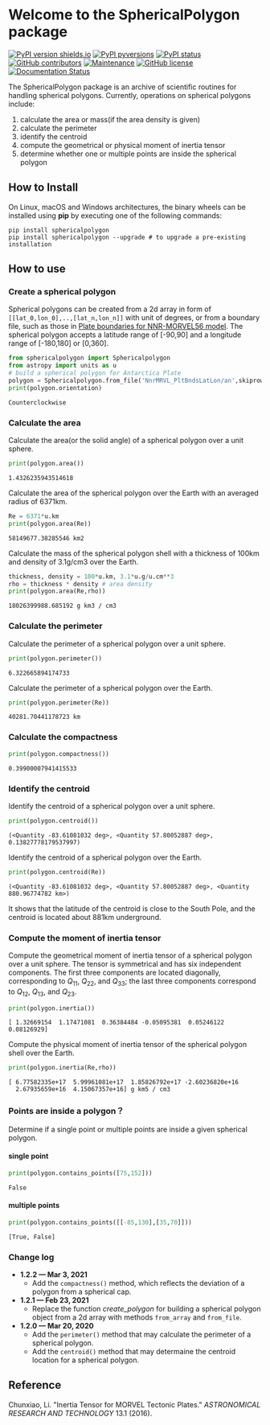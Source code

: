 # Welcome to the SphericalPolygon package

[![PyPI version shields.io](https://img.shields.io/pypi/v/sphericalpolygon.svg)](https://pypi.python.org/pypi/sphericalpolygon/) [![PyPI pyversions](https://img.shields.io/pypi/pyversions/sphericalpolygon.svg)](https://pypi.python.org/pypi/sphericalpolygon/) [![PyPI status](https://img.shields.io/pypi/status/sphericalpolygon.svg)](https://pypi.python.org/pypi/sphericalpolygon/) [![GitHub contributors](https://img.shields.io/github/contributors/lcx366/SphericalPolygon.svg)](https://GitHub.com/lcx366/SphericalPolygon/graphs/contributors/) [![Maintenance](https://img.shields.io/badge/Maintained%3F-yes-green.svg)](https://GitHub.com/lcx366/SphericalPolygon/graphs/commit-activity) [![GitHub license](https://img.shields.io/github/license/lcx366/SphericalPolygon.svg)](https://github.com/lcx366/SphericalPolygon/blob/master/LICENSE) [![Documentation Status](https://readthedocs.org/projects/pystmos/badge/?version=latest)](http://sphericalpolygon.readthedocs.io/?badge=latest)

The SphericalPolygon package is an archive of scientific routines for handling spherical polygons. Currently, operations on spherical polygons include:

1. calculate the area or mass(if the area density is given) 
2. calculate the perimeter
3. identify the centroid 
4. compute the geometrical or physical moment of inertia tensor
5. determine whether one or multiple points are inside the spherical polygon

## How to Install

On Linux, macOS and Windows architectures, the binary wheels can be installed using **pip** by executing one of the following commands:

```
pip install sphericalpolygon
pip install sphericalpolygon --upgrade # to upgrade a pre-existing installation
```

## How to use

### Create a spherical polygon

Spherical polygons can be created from a 2d array in form of `[[lat_0,lon_0],..,[lat_n,lon_n]]` with unit of degrees, or from a boundary file, such as those in [Plate boundaries for NNR-MORVEL56 model](http://geoscience.wisc.edu/~chuck/MORVEL/PltBoundaries.html). The spherical polygon accepts a latitude range of [-90,90] and a longitude range of [-180,180] or [0,360].


```python
from sphericalpolygon import Sphericalpolygon
from astropy import units as u
# build a spherical polygon for Antarctica Plate
polygon = Sphericalpolygon.from_file('NnrMRVL_PltBndsLatLon/an',skiprows=1) 
print(polygon.orientation)
```

    Counterclockwise


### Calculate the area

Calculate the area(or the solid angle) of a spherical polygon over a unit sphere.


```python
print(polygon.area())
```

    1.4326235943514618


Calculate the area of the spherical polygon over the Earth with an averaged radius of 6371km.


```python
Re = 6371*u.km
print(polygon.area(Re))
```

    58149677.38285546 km2


Calculate the mass of the spherical polygon shell with a thickness of 100km and density of 3.1g/cm3 over the Earth.


```python
thickness, density = 100*u.km, 3.1*u.g/u.cm**3
rho = thickness * density # area density
print(polygon.area(Re,rho))
```

    18026399988.685192 g km3 / cm3


### Calculate the perimeter

Calculate the perimeter of a spherical polygon over a unit sphere.


```python
print(polygon.perimeter())
```

    6.322665894174733


Calculate the perimeter of a spherical polygon over the Earth.


```python
print(polygon.perimeter(Re))
```

    40281.70441178723 km


### Calculate the compactness


```python
print(polygon.compactness())
```

    0.39900007941415533


### Identify the centroid

Identify the centroid of a spherical polygon over a unit sphere.


```python
print(polygon.centroid())
```

    (<Quantity -83.61081032 deg>, <Quantity 57.80052887 deg>, 0.13827778179537997)


Identify the centroid of a spherical polygon over the Earth.


```python
print(polygon.centroid(Re))
```

    (<Quantity -83.61081032 deg>, <Quantity 57.80052887 deg>, <Quantity 880.96774782 km>)


It shows that the latitude of the centroid is close to the South Pole, and the centroid is located about 881km underground.

### Compute the moment of inertia tensor

Compute the geometrical moment of inertia tensor of a spherical polygon over a unit sphere. The tensor is symmetrical and has six independent components. The first three components are located diagonally, corresponding to $Q_{11}$, $Q_{22}$, and $Q_{33}$; the last three components correspond to $Q_{12}$, $Q_{13}$, and $Q_{23}$.


```python
print(polygon.inertia())
```

    [ 1.32669154  1.17471081  0.36384484 -0.05095381  0.05246122  0.08126929]


Compute the physical moment of inertia tensor of the spherical polygon shell over the Earth.


```python
print(polygon.inertia(Re,rho))
```

    [ 6.77582335e+17  5.99961081e+17  1.85826792e+17 -2.60236820e+16
      2.67935659e+16  4.15067357e+16] g km5 / cm3


### Points are inside a polygon？

Determine if a single point or multiple points are inside a given spherical polygon.

#### single point


```python
print(polygon.contains_points([75,152]))
```

    False


#### multiple points


```python
print(polygon.contains_points([[-85,130],[35,70]]))
```

    [True, False]


### Change log
- **1.2.2 — Mar 3,  2021**
  - Add the `compactness()` method, which reflects the deviation of a polygon from a spherical cap.
- **1.2.1 — Feb 23,  2021**
  - Replace the function *create_polygon* for building a spherical polygon object from a 2d array with methods `from_array` and `from_file`.
- **1.2.0 — Mar 20,  2020**
  - Add the `perimeter()` method that may calculate the perimeter of a spherical polygon.
  - Add the `centroid()` method that may determaine the centroid location for a spherical polygon.

## Reference

Chunxiao, Li. "Inertia Tensor for MORVEL Tectonic Plates." *ASTRONOMICAL RESEARCH AND TECHNOLOGY* 13.1 (2016).
